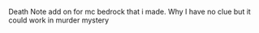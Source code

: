 Death Note add on for mc bedrock that i made. Why I have no clue but it could work in murder mystery
